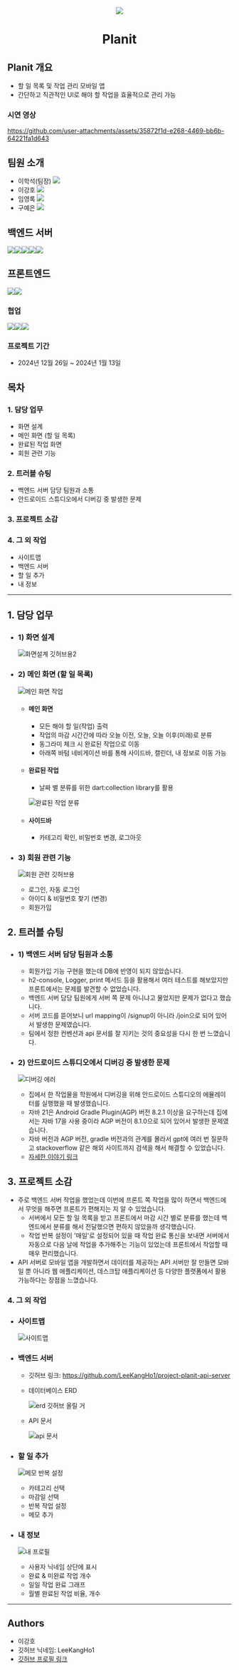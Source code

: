<p align="center">
  <img src="https://github.com/user-attachments/assets/823da6bb-9faf-4484-ae33-e5a54abd04f7">
</p>

<h1 align="center">
  Planit
</h1>

## Planit 개요
- 할 일 목록 및 작업 관리 모바일 앱
- 간단하고 직관적인 UI로 해야 할 작업을 효율적으로 관리 가능
### 시연 영상
https://github.com/user-attachments/assets/35872f1d-e268-4469-bb6b-64221fa1d643
## 팀원 소개
- 이학석(팀장) [<img src="https://img.shields.io/badge/Git-이학석-red?logo=GITHUb">](https://github.com/HSLee1013)
- 이강호 [<img src="https://img.shields.io/badge/Git-이강호-green?logo=GITHUb">](https://github.com/LeeKangHo1) 
- 임영록 [<img src="https://img.shields.io/badge/Git-임영록-blue?logo=GITHUb">](https://github.com/Young14482) 
- 구예은 [<img src="https://img.shields.io/badge/Git-구예은-orange?logo=GITHUb">](https://github.com/goho11)
## 백엔드 서버
<img src="https://img.shields.io/badge/java-%23ED8B00.svg?style=for-the-badge&logo=openjdk&logoColor=white"><img src="https://img.shields.io/badge/springboot-6DB33F?style=for-the-badge&logo=springboot&logoColor=white"><img src="https://img.shields.io/badge/gradle-02303A?style=for-the-badge&logo=gradle&logoColor=white"><img src="https://img.shields.io/badge/H2-FF4000?style=for-the-badge&logo=H2&logoColor=white"><img src="https://img.shields.io/badge/intellijidea-000000?style=for-the-badge&logo=intellijidea&logoColor=white">
## 프론트엔드
<img src="https://img.shields.io/badge/flutter-02569B?style=for-the-badge&logo=flutter&logoColor=white"><img src="https://img.shields.io/badge/androidstudio-3DDC84?style=for-the-badge&logo=flask&logoColor=white">
### 협업
<img src="https://img.shields.io/badge/git-F05032?style=for-the-badge&logo=git&logoColor=white"><img src="https://img.shields.io/badge/slack-4A154B?style=for-the-badge&logo=slack&logoColor=white"><img src="https://img.shields.io/badge/notion-000000?style=for-the-badge&logo=notion&logoColor=white">
### 프로젝트 기간
- 2024년 12월 26일 ~ 2024년 1월 13일
## 목차
### 1. 담당 업무
- 화면 설계
- 메인 화면 (할 일 목록)
- 완료된 작업 화면
- 회원 관련 기능
### 2. 트러블 슈팅
- 백엔드 서버 담당 팀원과 소통
- 안드로이드 스튜디오에서 디버깅 중 발생한 문제
### 3. 프로젝트 소감
### 4. 그 외 작업
- 사이트맵
- 백엔드 서버
- 할 일 추가
- 내 정보
---
## 1. 담당 업무
- ### 1) 화면 설계
	![화면설계 깃허브용2](https://github.com/user-attachments/assets/3c4869e2-7966-4992-a22e-8cd065449b1d)

- ### 2) 메인 화면 (할 일 목록)
	![메인 화면 작업](https://github.com/user-attachments/assets/89458201-0959-437e-bd22-448de4cfaf64)

	- #### 메인 화면
		- 모든 해야 할 일(작업) 출력
		- 작업의 마감 시간간에 따라 오늘 이전, 오늘, 오늘 이후(미래)로 분류
		- 동그라미 체크 시 완료된 작업으로 이동
		- 아래쪽 바텀 네비게이션 바를 통해 사이드바, 캘린더, 내 정보로 이동 가능
	- #### 완료된 작업
		- 날짜 별 분류를 위한  dart:collection library를 활용
    
		![완료된 작업 분류](https://github.com/user-attachments/assets/959f7741-6e95-436d-8be9-925b969360c0)

	- #### 사이드바
		- 카테고리 확인, 비밀번호 변경, 로그아웃 

- ### 3) 회원 관련 기능
	![회원 관련 깃허브용](https://github.com/user-attachments/assets/55a1da13-e3cb-41f8-b6b9-5020ee652fb1)

	- 로그인, 자동 로그인
	- 아이디 & 비밀번호 찾기 (변경)
	- 회원가입

## 2. 트러블 슈팅
- ### 1) 백엔드 서버 담당 팀원과 소통
	- 회원가입 기능 구현을 했는데 DB에 반영이 되지 않았습니다.
	- h2-console, Logger, print 메서드 등을 활용해서 여러 테스트를 해보았지만 프론트에서는 문제를 발견할 수 없었습니다.
	- 백엔드 서버 담당 팀원에게 서버 쪽 문제 아니냐고 물었지만 문제가 없다고 했습니다.
	- 서버 코드를 뜯어보니 url mapping이 /signup이 아니라 /join으로 되어 있어서 발생한 문제였습니다.
	- 팀에서 정한 컨벤션과 api 문서를 잘 지키는 것의 중요성을 다시 한 번 느꼈습니다.

- ### 2) 안드로이드 스튜디오에서 디버깅 중 발생한 문제
	![디버깅 에러](https://github.com/user-attachments/assets/7e564c5e-2ad5-4c69-abed-8626de2946cb)

	- 집에서 한 작업물을 학원에서 디버깅을 위해 안드로이드 스튜디오의 에뮬레이터를 실행했을 때 발생했습니다.
	- 자바 21은 Android Gradle Plugin(AGP) 버전 8.2.1 이상을 요구하는데 집에서는 자바 17을 사용 중이라 AGP 버전이 8.1.0으로 되어 있어서 발생한 문제였습니다.
	- 자바 버전과 AGP 버전, gradle 버전과의 관계를 몰라서 gpt에 여러 번 질문하고 stackoverflow 같은 해외 사이트까지 검색을 해서 해결할 수 있었습니다.
	- [자세한 이야기 링크](https://devleekangho.inblog.ai/planit-%ED%94%84%EB%A1%9C%EC%A0%9D%ED%8A%B8-%EB%AC%B8%EC%A0%9C-%ED%95%B4%EA%B2%B0-%EC%95%88%EB%93%9C%EB%A1%9C%EC%9D%B4%EB%93%9C-%EC%97%90%EB%AE%AC%EB%A0%88%EC%9D%B4%ED%84%B0%EB%A1%9C-%EB%94%94%EB%B2%84%EA%B9%85-%EC%A4%91-%EB%B0%9C%EC%83%9D%ED%95%9C-%EC%9D%BC-43066)

## 3. 프로젝트 소감
- 주로 백엔드 서버 작업을 했었는데 이번에 프론트 쪽 작업을 많이 하면서 백엔드에서 무엇을 해주면 프론트가 편해지는 지 알 수 있었습니다.
	- 서버에서 모든 할 일 목록을 받고 프론트에서 마감 시간 별로 분류를 했는데 백엔드에서 분류를 해서 전달했으면 편하지 않았을까 생각했습니다.
	- 작업 반복 설정이 '매일'로 설정되어 있을 때 작업 완료 통신을 보내면 서버에서 자동으로 다음 날에 작업을 추가해주는 기능이 있었는데 프론트에서 작업할 때 매우 편리했습니다.
- API 서버로 모바일 앱을 개발하면서 데이터를 제공하는 API 서버만 잘 만들면 모바일 뿐 아니라 웹 애플리케이션, 데스크탑 애플리케이션 등 다양한 플랫폼에서 활용 가능하다는 장점을 느꼈습니다.
### 4. 그 외 작업
- ### 사이트맵
	![사이트맵](https://github.com/user-attachments/assets/e8282159-b088-4a22-a38f-782795baaa3c)


- ### 백엔드 서버
	- 깃허브 링크: https://github.com/LeeKangHo1/project-planit-api-server
	- 데이터베이스 ERD
   
		![erd 깃허브 올릴 거](https://github.com/user-attachments/assets/fb8c6387-7f5d-4bfa-862e-97ee93009927)

	- API 문서
   
		![api 문서](https://github.com/user-attachments/assets/6292a6ee-2242-475b-98c4-6536b4fe294f)


- ### 할 일 추가
	![메모 반복 설정](https://github.com/user-attachments/assets/524e895b-4432-4afb-8144-d3487787cf8c)

	- 카테고리 선택
	- 마감일 선택
	- 반복 작업 설정
	- 메모 추가

- ### 내 정보
	![내 프로필](https://github.com/user-attachments/assets/1da9001d-3ae5-48b4-ac4a-aa0f2e84eae3)

	- 사용자 닉네임 상단에 표시
	- 완료 & 미완료 작업 개수
	- 일일 작업 완료 그래프
	- 월별 완료된 작업 비율, 개수

---
## Authors
- 이강호
- 깃허브 닉네임: LeeKangHo1
- [깃허브 프로필 링크](https://github.com/LeeKangHo1)
